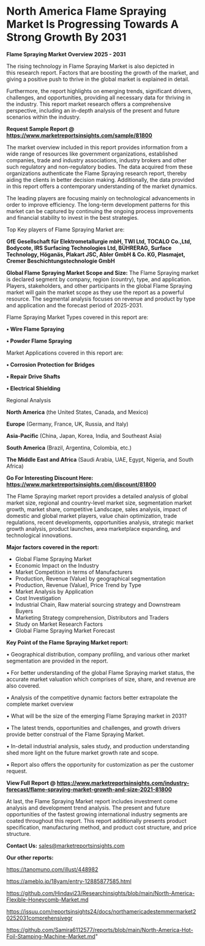 # North America Flame Spraying Market Is Progressing Towards A Strong Growth By 2031

<Strong> Flame Spraying Market Overview 2025 - 2031</strong>

The rising technology in Flame Spraying Market is also depicted in this research report. Factors that are boosting the growth of the market, and giving a positive push to thrive in the global market is explained in detail.

Furthermore, the report highlights on emerging trends, significant drivers, challenges, and opportunities, providing all necessary data for thriving in the industry. This report market research offers a comprehensive perspective, including an in-depth analysis of the present and future scenarios within the industry.

<strong>Request Sample Report @ <a href=https://www.marketreportsinsights.com/sample/81800>https://www.marketreportsinsights.com/sample/81800</a></strong>

The market overview included in this report provides information from a wide range of resources like government organizations, established companies, trade and industry associations, industry brokers and other such regulatory and non-regulatory bodies. The data acquired from these organizations authenticate the Flame Spraying research report, thereby aiding the clients in better decision making. Additionally, the data provided in this report offers a contemporary understanding of the market dynamics.

The leading players are focusing mainly on technological advancements in order to improve efficiency. The long-term development patterns for this market can be captured by continuing the ongoing process improvements and financial stability to invest in the best strategies.

Top Key players of Flame Spraying Market are:

<strong>GfE Gesellschaft für Elektrometallurgie mbH, TWI Ltd, TOCALO Co.,Ltd, Bodycote, IRS Surfacing Technologies Ltd, BÜHRERAG, Surface Technology, Höganäs, Plakart JSC, Abler GmbH & Co. KG, Plasmajet, Cremer Beschichtungstechnologie GmbH</strong>

<strong><b>Global Flame Spraying Market Scope and Size:</b></strong>
The Flame Spraying market is declared segment by company, region (country), type, and application. Players, stakeholders, and other participants in the global Flame Spraying market will gain the market scope as they use the report as a powerful resource. The segmental analysis focuses on revenue and product by type and application and the forecast period of 2025-2031.

Flame Spraying Market Types covered in this report are:

<strong>• Wire Flame Spraying

• Powder Flame Spraying</strong>

Market Applications covered in this report are:

<strong>• Corrosion Protection for Bridges

• Repair Drive Shafts

• Electrical Shielding</strong> 

Regional Analysis

<strong>North America</strong> (the United States, Canada, and Mexico)

<strong>Europe</strong> (Germany, France, UK, Russia, and Italy)

<strong>Asia-Pacific</strong> (China, Japan, Korea, India, and Southeast Asia)

<strong>South America</strong> (Brazil, Argentina, Colombia, etc.)

<strong>The Middle East and Africa</strong> (Saudi Arabia, UAE, Egypt, Nigeria, and South Africa)

<strong>Go For Interesting Discount Here: <a href=https://www.marketreportsinsights.com/discount/81800>https://www.marketreportsinsights.com/discount/81800</a></strong>

The Flame Spraying market report provides a detailed analysis of global market size, regional and country-level market size, segmentation market growth, market share, competitive Landscape, sales analysis, impact of domestic and global market players, value chain optimization, trade regulations, recent developments, opportunities analysis, strategic market growth analysis, product launches, area marketplace expanding, and technological innovations.

<strong><b>Major factors covered in the report:</b></strong>
<ul>
  <li>Global Flame Spraying Market </li>
  <li>Economic Impact on the Industry</li>
  <li>Market Competition in terms of Manufacturers</li>
  <li>Production, Revenue (Value) by geographical segmentation</li>
  <li>Production, Revenue (Value), Price Trend by Type</li>
  <li>Market Analysis by Application</li>
  <li>Cost Investigation</li>
  <li>Industrial Chain, Raw material sourcing strategy and Downstream Buyers</li>
  <li>Marketing Strategy comprehension, Distributors and Traders</li>
  <li>Study on Market Research Factors</li>
  <li>Global Flame Spraying Market Forecast</li>
</ul>

<strong><b>Key Point of the Flame Spraying Market report:</b></strong>

• Geographical distribution, company profiling, and various other market segmentation are provided in the report.

• For better understanding of the global Flame Spraying market status, the accurate market valuation which comprises of size, share, and revenue are also covered.

• Analysis of the competitive dynamic factors better extrapolate the complete market overview

• What will be the size of the emerging Flame Spraying market in 2031?

• The latest trends, opportunities and challenges, and growth drivers provide better construal of the Flame Spraying Market.

• In-detail industrial analysis, sales study, and production understanding shed more light on the future market growth rate and scope.

• Report also offers the opportunity for customization as per the customer request.

<strong><b>View Full Report @ <a href=https://www.marketreportsinsights.com/industry-forecast/flame-spraying-market-growth-and-size-2021-81800>https://www.marketreportsinsights.com/industry-forecast/flame-spraying-market-growth-and-size-2021-81800</a></b></strong>


At last, the Flame Spraying Market report includes investment come analysis and development trend analysis. The present and future opportunities of the fastest growing international industry segments are coated throughout this report. This report additionally presents product specification, manufacturing method, and product cost structure, and price structure.

<strong>Contact Us:</strong>
sales@marketreportsinsights.com

<strong>Our other reports:</strong>

<a href=https://tanomuno.com/illust/448982>https://tanomuno.com/illust/448982</a>

<a href=https://ameblo.jp/18yam/entry-12885877585.html>https://ameblo.jp/18yam/entry-12885877585.html</a>

<a href=https://github.com/Hindavi23/Researchinsights/blob/main/North-America-Flexible-Honeycomb-Market.md>https://github.com/Hindavi23/Researchinsights/blob/main/North-America-Flexible-Honeycomb-Market.md</a>

<a href=https://issuu.com/reportsinsights24/docs/northamericadestemmermarket20252031comprehensivegr>https://issuu.com/reportsinsights24/docs/northamericadestemmermarket20252031comprehensivegr</a>

<a href=https://github.com/Samira6112577/reports/blob/main/North-America-Hot-Foil-Stamping-Machine-Market.md>https://github.com/Samira6112577/reports/blob/main/North-America-Hot-Foil-Stamping-Machine-Market.md</a>"
